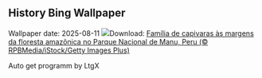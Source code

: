 ## History Bing Wallpaper
Wallpaper date: 2025-08-11
![](https://www.bing.com/th?id=OHR.DiaPais_PT-BR3238446689_UHD.jpg&w=1000)Download: [Família de capivaras às margens da floresta amazônica no Parque Nacional de Manu, Peru (© RPBMedia/iStock/Getty Images Plus)](https://www.bing.com/th?id=OHR.DiaPais_PT-BR3238446689_UHD.jpg)

Auto get programm by LtgX
